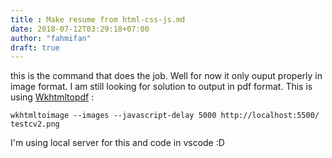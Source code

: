 ```yaml
---
title : Make resume from html-css-js.md
date: 2018-07-12T03:29:18+07:00
author: "fahmifan"
draft: true
---
```


this is the command that does the job. Well for now it only ouput properly in image format. I am still looking for solution to output in pdf format. This is using [Wkhtmltopdf](https://wkhtmltopdf.org/) : 

    wkhtmltoimage --images --javascript-delay 5000 http://localhost:5500/ testcv2.png

I'm using local server for this and code in vscode :D